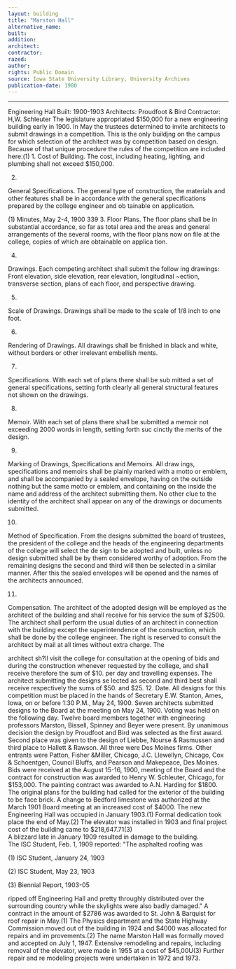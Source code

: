 ```yaml
---
layout: building
title: "Marston Hall"
alternative_name: 
built: 
addition:
architect: 
contractor: 
razed: 
author:
rights: Public Domain
source: Iowa State University Library, University Archives
publication-date: 1980 
---
```

---

Engineering Hall 
Built: 1900-1903 Architects: Proudfoot & Bird Contractor: H,W. Schleuter 
The legislature appropriated $150,000 for a new engineering building early in 1900. In May the trustees determined to invite architects to submit drawings in a competition. This is the only buildjng on the campus for which selection of the architect was by competition based on design. Because of that unique procedure the rules of the competition are included here:(1) 
1. 
Cost of Building. The cost, including heating, lighting, and plumbing shall not exceed $150,000. 

2. 
General Specifications. The general type of construction, the materials and other features shall be in accordance with the general specifications prepared by the college engineer and ob tainable on application. 


(1) Minutes, May 2-4, 1900 
339 
3. 
Floor Plans. The floor plans shall be in substantial accordance, so far as total area and the areas and general arrangements of the several rooms, with the floor plans now on file at the college, copies of which are obtainable on applica tion. 

4. 
Drawings. Each competing architect shall submit the follow ing drawings: Front elevation, side elevation, rear elevation, longitudinal ~ection, transverse section, plans of each floor, and perspective drawing. 

5. 
Scale of Drawings. Drawings shall be made to the scale of 1/8 inch to one foot. 

6. 
Rendering of Drawings. All drawings shall be finished in black and white, without borders or other irrelevant embellish ments. 

7. 
Specifications. With each set of plans there shall be sub mitted a set of general specifications, setting forth clearly all general structural features not shown on the drawings. 

8. 
Memoir. With each set of plans there shall be submitted a memoir not exceeding 2000 words in length, setting forth suc cinctly the merits of the design. 

9. 
Marking of Drawings, Specifications and Memoirs. All draw ings, specifications and memoirs shall be plainly marked with a motto or emblem, and shall be accompanied by a sealed envelope, having on the outside nothing but the same motto or emblem, and containing on the inside the name and address of the architect submitting them. No other clue to the identity of the architect shall appear on any of the drawings or documents submitted. 

10. 
Method of Specification. From the designs submitted the board of trustees, the president of the college and the heads of the engineering departments of the college will select the de sign to be adopted and built, unless no design submitted shall be by them considered worthy of adoption. From the remaining designs the second and third will then be selected in a similar manner. After this the sealed envelopes will be opened and the names of the architects announced. 

11. 
Compensation. The architect of the adopted design will be employed as the architect of the building and shall receive for his service the sum of $2500. The architect shall perform the usual duties of an architect in connection with the building except the superintendence of the construction, which shall be done by the college engineer. The right is reserved to consult the architect by mail at all times without extra charge. The 


architect sh?ll visit the college for consultation at the opening of bids and during the construction whenever requested by the college, and shall receive therefore the sum of $10. per day and travelling expenses. The architect submitting the designs se lected as second and third best shall receive respectively the sums of $50. and $25. 
12. Date. All designs for this competition must be placed in the hands  of Secretary E.W. Stanton, Ames, Iowa, on or before 1:30 P.M., May 24, 1900. 
Seven architects submitted designs to the Board at the meeting on May 24, 1900. Voting was held on the following day. Twelve board members together with engineering professors Marston, Bissell, Spinney and Beyer were present. 
By unanimous decision the design by Proudfoot and Bird was selected as the first award. Second place was given to the design of Liebbe, Nourse & Rasmussen and third place to Hallett & Rawson. All three were Des Moines firms. Other entrants were Patton, Fisher &Miller, Chicago, J.C. Llewellyn, Chicago, Cox & Schoentgen, Council Bluffs, and Pearson and Makepeace, Des Moines. 
Bids were received at the August 15-16, 1900, meeting of the Board and the contract for construction was awarded to Henry W. Schleuter, Chicago, for $153,000. The painting contract was awarded to A.N. Harding for $1800. 
The original plans for the building had called for the exterior of the building to be face brick. A change to Bedford limestone was authorized at the March 1901 Board meeting at an increased cost of $4000. 
The new Engineering Hall was occupied in January 1903.(1) Formal dedication took place the end of May.(2) 
The elevator was installed in 1903 and final project cost of the 
building  came  to  $218,647.71(3)  
A blizzard  late  in January 1909 resulted  in damage  to  the building.  
The  ISC  Student,  Feb.  1,  1909 reported:  "The  asphalted roofing  was  

(1) 
ISC Student, January 24, 1903 

(2) 
ISC Student, May 23, 1903 

(3) 
Biennial Report, 1903-05 


ripped off Engineering Hall and pretty throughly distributed over the surrounding country while the skylights were also badly damaged." A contract in the amount of $2786 was awarded to St. John & Barquist for roof repair in May.(1) 
The Physics department and the State Highway Commission moved out of the building in 1924 and $4000 was allocated for repairs and im provements.(2) 
The name Marston Hall was formally moved and accepted on July 1, 
1947. 
Extensive remodeling and repairs, including removal of the elevator, were made in 1955 at a cost of $45,00U(3) Further repair and re modeling projects were undertaken in 1972 and 1973.